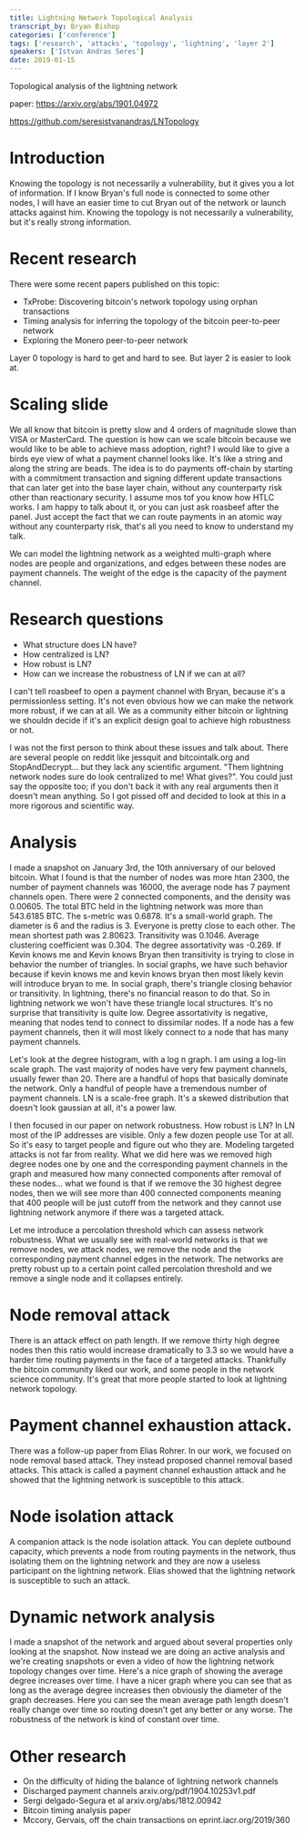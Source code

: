 ```yaml
---
title: Lightning Network Topological Analysis
transcript_by: Bryan Bishop
categories: ['conference']
tags: ['research', 'attacks', 'topology', 'lightning', 'layer 2']
speakers: ['Istvan Andras Seres']
date: 2019-01-15
---
```


Topological analysis of the lightning network

paper: <https://arxiv.org/abs/1901.04972>

<https://github.com/seresistvanandras/LNTopology>

# Introduction

Knowing the topology is not necessarily a vulnerability, but it gives you a lot of information. If I know Bryan's full node is connected to some other nodes, I will have an easier time to cut Bryan out of the network or launch attacks against him. Knowing the topology is not necessarily a vulnerability, but it's really strong information.

# Recent research

There were some recent papers published on this topic:

- TxProbe: Discovering bitcoin's network topology using orphan transactions
- Timing analysis for inferring the topology of the bitcoin peer-to-peer network
- Exploring the Monero peer-to-peer network

Layer 0 topology is hard to get and hard to see. But layer 2 is easier to look at.

# Scaling slide

We all know that bitcoin is pretty slow and 4 orders of magnitude slowe than VISA or MasterCard. The question is how can we scale bitcoin because we would like to be able to achieve mass adoption, right? I would like to give a birds eye view of what a payment channel looks like. It's like a string and along the string are beads. The idea is to do payments off-chain by starting with a commitment transaction and signing different update transactions that can later get into the base layer chain, without any counterparty risk other than reactionary security. I assume mos tof you know how HTLC works. I am happy to talk about it, or you can just ask roasbeef after the panel. Just accept the fact that we can route payments in an atomic way without any counterparty risk, that's all you need to know to understand my talk.

We can model the lightning network as a weighted multi-graph where nodes are people and organizations, and edges between these nodes are payment channels. The weight of the edge is the capacity of the payment channel.

# Research questions

- What structure does LN have?
- How centralized is LN?
- How robust is LN?
- How can we increase the robustness of LN if we can at all?

I can't tell roasbeef to open a payment channel with Bryan, because it's a permissionless setting. It's not even obvious how we can make the network more robust, if we can at all. We as a community either bitcoin or lightning we shouldn decide if it's an explicit design goal to achieve high robustness or not.

I was not the first person to think about these issues and talk about. There are several people on reddit like jessquit and bitcointalk.org and StopAndDecrypt... but they lack any scientific argument. "Them lightning network nodes sure do look centralized to me! What gives?". You could just say the opposite too; if you don't back it with any real arguments then it doesn't mean anything. So I got pissed off and decided to look at this in a more rigorous and scientific way.

# Analysis

I made a snapshot on January 3rd, the 10th anniversary of our beloved bitcoin. What I found is that the number of nodes was more htan 2300, the number of payment channels was 16000, the average node has 7 payment channels open. There were 2 connected components, and the density was 0.00605. The total BTC held in the lightning network was more than 543.6185 BTC. The s-metric was 0.6878. It's a small-world graph. The diameter is 6 and the radius is 3. Everyone is pretty close to each other. The mean shortest path was 2.80623. Transitivity was 0.1046. Average clustering coefficient was 0.304. The degree assortativity was -0.269. If Kevin knows me and Kevin knows Bryan then transitivity is trying to close in behavior the number of triangles. In social graphs, we have such behavior because if kevin knows me and kevin knows bryan then most likely kevin will introduce bryan to me. In social graph, there's triangle closing behavior or transitivity. In lightning, there's no financial reason to do that. So in lightning network we won't have these triangle local structures. It's no surprise that transitivity is quite low. Degree assortativity is negative, meaning that nodes tend to connect to dissimilar nodes. If a node has a few payment channels, then it will most likely connect to a node that has many payment channels.

Let's look at the degree histogram, with a log n graph. I am using a log-lin scale graph. The vast majority of nodes have very few payment channels, usually fewer than 20. There are a handful of hops that basically dominate the network. Only a handful of people have a tremendous number of payment channels. LN is a scale-free graph. It's a skewed distribution that doesn't look gaussian at all, it's a power law.

I then focused in our paper on network robustness. How robust is LN? In LN most of the IP addresses are visible. Only a few dozen people use Tor at all. So it's easy to target people and figure out who they are. Modeling targeted attacks is not far from reality. What we did here was we removed high degree nodes one by one and the corresponding payment channels in the graph and measured how many connected components after removal of these nodes... what we found is that if we remove the 30 highest degree nodes, then we will see more than 400 connected components meaning that 400 people will be just cutoff from the network and they cannot use lightning network anymore if there was a targeted attack.

Let me introduce a percolation threshold which can assess network robustness. What we usually see with real-world networks is that we remove nodes, we attack nodes, we remove the node and the corresponding payment channel edges in the network. The networks are pretty robust up to a certain point called percolation threshold and we remove a single node and it collapses entirely.

# Node removal attack

There is an attack effect on path length. If we remove thirty high degree nodes then this ratio would increase dramatically to 3.3 so we would have a harder time routing payments in the face of a targeted attacks. Thankfully the bitcoin community liked our work, and some people in the network science community. It's great that more people started to look at lightning network topology.

# Payment channel exhaustion attack.

There was a follow-up paper from Elias Rohrer. In our work, we focused on node removal based attack. They instead proposed channel removal based attacks. This attack is called a payment channel exhaustion attack and he showed that the lightning network is susceptible to this attack.

# Node isolation attack

A companion attack is the node isolation attack. You can deplete outbound capacity, which prevents a node from routing payments in the network, thus isolating them on the lightning network and they are now a useless participant on the lightning network. Elias showed that the lightning network is susceptible to such an attack.

# Dynamic network analysis

I made a snapshot of the network and argued about several properties only looking at the snapshot. Now instead we are doing an active analysis and we're creating snapshots or even a video of how the lightning network topology changes over time. Here's a nice graph of showing the average degree increases over time. I have a nicer graph where you can see that as long as the average degree increases then obviously the diameter of the graph decreases. Here you can see the mean average path length doesn't really change over time so routing doesn't get any better or any worse. The robustness of the network is kind of constant over time.

# Other research

- On the difficulty of hiding the balance of lightning network channels
- Discharged payment channels arxiv.org/pdf/1904.10253v1.pdf
- Sergi delgado-Segura et al arxiv.org/abs/1812.00942
- Bitcoin timing analysis paper
- Mccory, Gervais, off the chain transactions on eprint.iacr.org/2019/360
